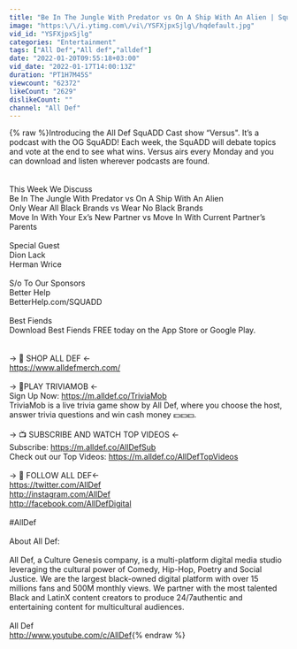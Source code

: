 ```yaml
---
title: "Be In The Jungle With Predator vs On A Ship With An Alien | SquADD Cast Versus | All Def"
image: "https:\/\/i.ytimg.com\/vi\/YSFXjpxSjlg\/hqdefault.jpg"
vid_id: "YSFXjpxSjlg"
categories: "Entertainment"
tags: ["All Def","All def","alldef"]
date: "2022-01-20T09:55:18+03:00"
vid_date: "2022-01-17T14:00:13Z"
duration: "PT1H7M45S"
viewcount: "62372"
likeCount: "2629"
dislikeCount: ""
channel: "All Def"
---
```

{% raw %}Introducing the All Def SquADD Cast show “Versus&quot;. It’s a podcast with the OG SquADD! Each week, the SquADD will debate topics and vote at the end to see what wins. Versus airs every Monday and you can download and listen wherever podcasts are found.<br /><br /><br />This Week We Discuss <br />Be In The Jungle With Predator vs On A Ship With An Alien<br />Only Wear All Black Brands vs Wear No Black Brands<br />Move In With Your Ex’s New Partner vs Move  In With Current Partner’s Parents<br /><br />Special Guest<br />Dion Lack<br />Herman Wrice<br /><br />S/o To Our Sponsors<br />Better Help<br />BetterHelp.com/SQUADD<br /><br />Best Fiends<br />Download Best Fiends FREE today on the App Store or Google Play.<br /><br /><br />→ 🛒 SHOP ALL DEF ←<br /><a rel="nofollow" target="blank" href="https://www.alldefmerch.com/">https://www.alldefmerch.com/</a><br /><br />→ 📱PLAY TRIVIAMOB ←<br />Sign Up Now: <a rel="nofollow" target="blank" href="https://m.alldef.co/TriviaMob">https://m.alldef.co/TriviaMob</a><br />TriviaMob is a live trivia game show by All Def,  where you choose the host, answer trivia questions and win cash money 💵💵💵.<br /><br />→ 📺 SUBSCRIBE AND WATCH TOP VIDEOS ←<br />Subscribe: <a rel="nofollow" target="blank" href="https://m.alldef.co/AllDefSub">https://m.alldef.co/AllDefSub</a><br />Check out our Top Videos: <a rel="nofollow" target="blank" href="https://m.alldef.co/AllDefTopVideos">https://m.alldef.co/AllDefTopVideos</a><br /><br />→ 💬 FOLLOW ALL DEF←<br /><a rel="nofollow" target="blank" href="https://twitter.com/AllDef">https://twitter.com/AllDef</a><br /><a rel="nofollow" target="blank" href="http://instagram.com/AllDef">http://instagram.com/AllDef</a><br /><a rel="nofollow" target="blank" href="http://facebook.com/AllDefDigital">http://facebook.com/AllDefDigital</a><br /><br />#AllDef<br /><br />About All Def: <br /><br />All Def, a Culture Genesis company, is a multi-platform digital media studio leveraging the cultural power of Comedy, Hip-Hop, Poetry and Social Justice. We are the largest black-owned digital platform with over 15 millions fans and 500M monthly views. We partner with the most talented Black and LatinX content creators to produce 24/7authentic and entertaining content for multicultural audiences.<br /><br />All Def<br /><a rel="nofollow" target="blank" href="http://www.youtube.com/c/AllDef">http://www.youtube.com/c/AllDef</a>{% endraw %}
